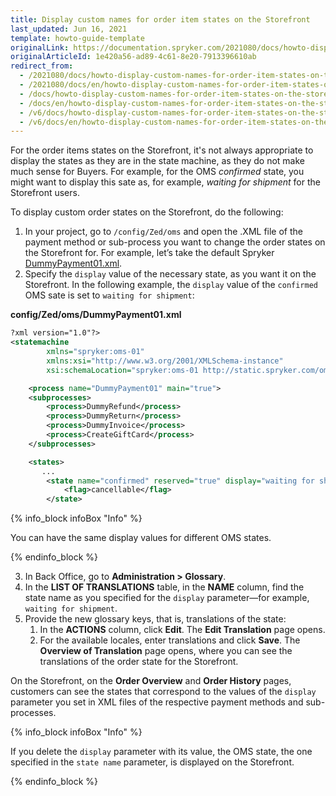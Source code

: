 ```yaml
---
title: Display custom names for order item states on the Storefront
last_updated: Jun 16, 2021
template: howto-guide-template
originalLink: https://documentation.spryker.com/2021080/docs/howto-display-custom-names-for-order-item-states-on-the-storefront
originalArticleId: 1e420a56-ad89-4c61-8e20-7913396610ab
redirect_from:
  - /2021080/docs/howto-display-custom-names-for-order-item-states-on-the-storefront
  - /2021080/docs/en/howto-display-custom-names-for-order-item-states-on-the-storefront
  - /docs/howto-display-custom-names-for-order-item-states-on-the-storefront
  - /docs/en/howto-display-custom-names-for-order-item-states-on-the-storefront
  - /v6/docs/howto-display-custom-names-for-order-item-states-on-the-storefront
  - /v6/docs/en/howto-display-custom-names-for-order-item-states-on-the-storefront
---
```


For the order items states on the Storefront, it's not always appropriate to display the states as they are in the state machine, as they do not make much sense for Buyers. For example, for the OMS *confirmed* state, you might want to display this sate as, for example, *waiting for shipment* for the Storefront users.

To display custom order states on the Storefront, do the following:

1. In your project, go to `/config/Zed/oms` and open the .XML file of the payment method or sub-process you want to change the order states on the Storefront for. For example, let’s take the default Spryker [DummyPayment01.xml](https://github.com/spryker-shop/suite/blob/master/config/Zed/oms/DummyPayment01.xml).
2. Specify the `display` value of the necessary state, as you want it on the Storefront. In the following example, the `display` value of the `confirmed` OMS sate is set to `waiting for shipment`:

**config/Zed/oms/DummyPayment01.xml**

```xml
?xml version="1.0"?>
<statemachine
        xmlns="spryker:oms-01"
        xmlns:xsi="http://www.w3.org/2001/XMLSchema-instance"
        xsi:schemaLocation="spryker:oms-01 http://static.spryker.com/oms-01.xsd">

    <process name="DummyPayment01" main="true">
    <subprocesses>
        <process>DummyRefund</process>
        <process>DummyReturn</process>
        <process>DummyInvoice</process>
        <process>CreateGiftCard</process>
    </subprocesses>

    <states>
       ...
        <state name="confirmed" reserved="true" display="waiting for shipment">
            <flag>cancellable</flag>
        </state>
```

{% info_block infoBox "Info" %}

You can have the same display values for different OMS states.

{% endinfo_block %}

3. In Back Office, go to **Administration&nbsp;<span aria-label="and then">></span> Glossary**.
4. In the **LIST OF TRANSLATIONS** table, in the **NAME** column, find the state name as you specified for the `display` parameter—for example, `waiting for shipment`.
5. Provide the new glossary keys, that is, translations of the state:
    1. In the **ACTIONS** column, click **Edit**. The **Edit Translation** page opens.
    2. For the available locales, enter translations and click **Save**. The **Overview of Translation** page opens, where you can see the translations of the order state for the Storefront.

On the Storefront, on the **Order Overview** and **Order History** pages, customers can see the states that correspond to the values of the `display` parameter you set in XML files of the respective payment methods and sub-processes.

{% info_block infoBox "Info" %}

If you delete the `display` parameter with its value, the OMS state, the one specified in the `state name` parameter, is displayed on the Storefront.

{% endinfo_block %}

